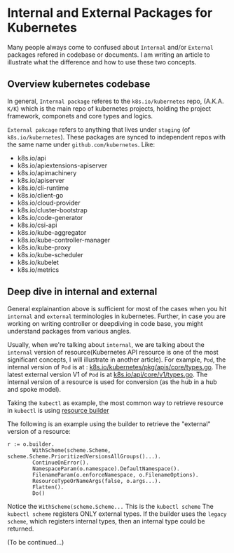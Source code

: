 # Internal and External Packages for Kubernetes

Many people always come to confused about `Internal` and/or `External` packages refered in codebase or documents. I am writing an article to illustrate what the difference and how to use these two concepts. 

## Overview kubernetes codebase
In general, `Internal package` referes to the `k8s.io/kubernetes` repo, (A.K.A. `K/K`) which is the main repo of kubernetes projects, holding the project framework, componets and core types and logics.

`External pakcage` refers to anything that lives under `staging` (of `k8s.io/kubernetes`). These packages are synced to independent repos with the same name under `github.com/kubernetes`.
Like:
- k8s.io/api
- k8s.io/apiextensions-apiserver
- k8s.io/apimachinery
- k8s.io/apiserver
- k8s.io/cli-runtime
- k8s.io/client-go
- k8s.io/cloud-provider
- k8s.io/cluster-bootstrap
- k8s.io/code-generator
- k8s.io/csi-api
- k8s.io/kube-aggregator
- k8s.io/kube-controller-manager
- k8s.io/kube-proxy
- k8s.io/kube-scheduler
- k8s.io/kubelet
- k8s.io/metrics

## Deep dive in internal and external

General explainantion above is sufficient for most of the cases when you hit `internal` and `external` terminologies in kubernetes. Further, in case you are working on writing controller or deepdiving in code base, you might understand packages from various angles.

Usually, when we're talking about `internal`, we are talking about the `internal` version of resource(Kubernetes API resource is one of the most significant concepts, I will illustrate in another article). For example, `Pod`, the internal version of `Pod` is at : [k8s.io/kubernetes/pkg/apis/core/types.go](https://github.com/kubernetes/kubernetes/blob/master/pkg/apis/core/types.go). The latest external version V1 of `Pod` is at [k8s.io/api/core/v1/types.go](https://github.com/kubernetes/api/blob/master/core/v1/types.go). The internal version of a resource is used for conversion (as the hub in a hub and spoke model).

Taking the `kubectl` as example, the most common way to retrieve resource in `kubectl` is using [resource builder](https://github.com/kubernetes/cli-runtime/blob/master/pkg/genericclioptions/resource/builder.go)

The following is an example using the builder to retrieve the "external" version of a resource:

```golang
r := o.builder.
        WithScheme(scheme.Scheme, scheme.Scheme.PrioritizedVersionsAllGroups()...).
        ContinueOnError().
        NamespaceParam(o.namespace).DefaultNamespace().
        FilenameParam(o.enforceNamespace, o.FilenameOptions).
        ResourceTypeOrNameArgs(false, o.args...).
        Flatten().
        Do()
```

Notice the `WithScheme(scheme.Scheme...`
This is the `kubectl scheme`
The `kubectl scheme` registers ONLY external types. If the builder uses the `legacy scheme`, which registers internal types, then an internal type could be returned.

(To be continued...)
